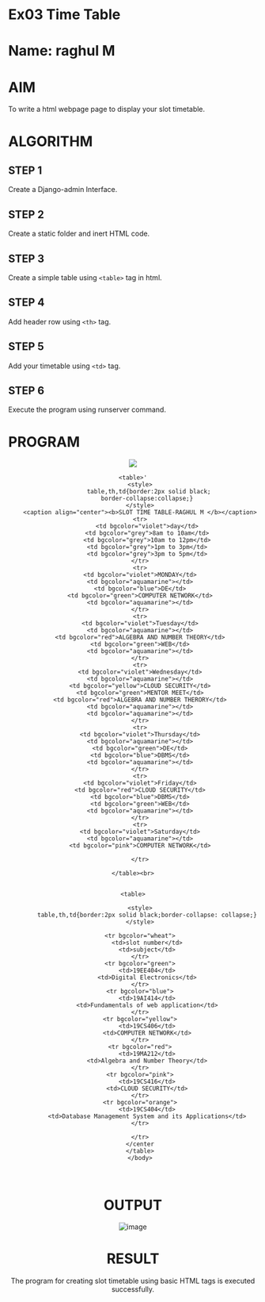 # Ex03 Time Table

# Name: raghul M
# AIM
To write a html webpage page to display your slot timetable.

# ALGORITHM
## STEP 1
Create a Django-admin Interface.

## STEP 2
Create a static folder and inert HTML code.

## STEP 3
Create a simple table using `<table>` tag in html.

## STEP 4
Add header row using `<th>` tag.

## STEP 5
Add your timetable using `<td>` tag.

## STEP 6
Execute the program using runserver command.

# PROGRAM
<html>
<head>
<title>time table</title>
</head>
<body>
    <center>
        <img src="C:\Users\admin\slottimetable\sec logo.png">

    <table>'
        <style>
             table,th,td{border:2px solid black;
            border-collapse:collapse;}
        </style>
        <caption align="center"><b>SLOT TIME TABLE-RAGHUL M </b></caption>
        <tr>
            <td bgcolor="violet">day</td>
            <td bgcolor="grey">8am to 10am</td>
            <td bgcolor="grey">10am to 12pm</td>
            <td bgcolor="grey">1pm to 3pm</td>
            <td bgcolor="grey">3pm to 5pm</td>
        </tr>
        <tr>
        <td bgcolor="violet">MONDAY</td>
        <td bgcolor="aquamarine"></td>
        <td bgcolor="blue">DE</td>
        <td bgcolor="green">COMPUTER NETWORK</td>
        <td bgcolor="aquamarine"></td>
        </tr>
        <tr>
        <td bgcolor="violet">Tuesday</td>
        <td bgcolor="aquamarine"></td>
        <td bgcolor="red">ALGEBRA AND NUMBER THEORY</td>
        <td bgcolor="green">WEB</td>
        <td bgcolor="aquamarine"></td>
        </tr>
        <tr>
        <td bgcolor="violet">Wednesday</td>
        <td bgcolor="aquamarine"></td>
        <td bgcolor="yellow">CLOUD SECURITY</td>
        <td bgcolor="green">MENTOR MEET</td>
        <td bgcolor="red">ALGEBRA AND NUMBER THERORY</td>
        <td bgcolor="aquamarine"></td>
        <td bgcolor="aquamarine"></td>
        </tr>
        <tr>
        <td bgcolor="violet">Thursday</td>
        <td bgcolor="aquamarine"></td>
        <td bgcolor="green">DE</td>
        <td bgcolor="blue">DBMS</td>
        <td bgcolor="aquamarine"></td>
        </tr>
        <tr>
        <td bgcolor="violet">Friday</td>
        <td bgcolor="red">CLOUD SECURITY</td>
        <td bgcolor="blue">DBMS</td>
        <td bgcolor="green">WEB</td>
        <td bgcolor="aquamarine"></td>
        </tr>
        <tr>
        <td bgcolor="violet">Saturday</td>
        <td bgcolor="aquamarine"></td>
        <td bgcolor="pink">COMPUTER NETWORK</td>

        </tr>

    </table><br>

    
    <table>
    
        <style>
            table,th,td{border:2px solid black;border-collapse: collapse;}
        </style>

        <tr bgcolor="wheat">
            <td>slot number</td>
            <td>subject</td>
        </tr>
        <tr bgcolor="green">
            <td>19EE404</td>
            <td>Digital Electronics</td>
        </tr>
        <tr bgcolor="blue">
            <td>19AI414</td>
            <td>Fundamentals of web application</td>
        </tr>
        <tr bgcolor="yellow">
            <td>19CS406</td>
            <td>COMPUTER NETWORK</td>
        </tr>
        <tr bgcolor="red">
            <td>19MA212</td>
            <td>Algebra and Number Theory</td>
        </tr>
        <tr bgcolor="pink">
            <td>19CS416</td>
            <td>CLOUD SECURITY</td>
        </tr>
        <tr bgcolor="orange">
            <td>19CS404</td>
            <td>Database Management System and its Applications</td>
        </tr>
        
        </tr>
        </center
        </table>
        </body>
        </html>


# OUTPUT
![image](https://github.com/user-attachments/assets/ad280972-e55d-4d5c-9480-2be88df52570)

# RESULT
The program for creating slot timetable using basic HTML tags is executed successfully.
